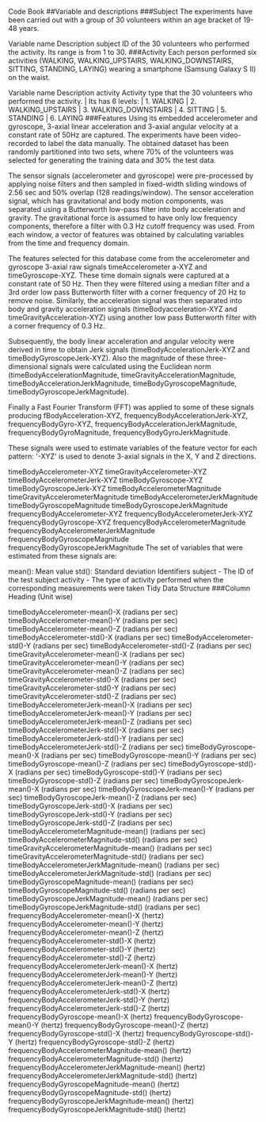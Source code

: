 Code Book ##Variable and descriptions ###Subject The experiments have been carried out with a group of 30 volunteers within an age bracket of 19-48 years.

Variable name	Description subject	ID of the 30 volunteers who performed the activity. Its range is from 1 to 30. ###Activity Each person performed six activities (WALKING, WALKING_UPSTAIRS, WALKING_DOWNSTAIRS, SITTING, STANDING, LAYING) wearing a smartphone (Samsung Galaxy S II) on the waist.

Variable name	Description activity	Activity type that the 30 volunteers who performed the activity. | Its has 6 levels: | 1. WALKING | 2. WALKING_UPSTAIRS | 3. WALKING_DOWNSTAIRS | 4. SITTING | 5. STANDING | 6. LAYING ###Features Using its embedded accelerometer and gyroscope, 3-axial linear acceleration and 3-axial angular velocity at a constant rate of 50Hz are captured. The experiments have been video-recorded to label the data manually. The obtained dataset has been randomly partitioned into two sets, where 70% of the volunteers was selected for generating the training data and 30% the test data.

The sensor signals (accelerometer and gyroscope) were pre-processed by applying noise filters and then sampled in fixed-width sliding windows of 2.56 sec and 50% overlap (128 readings/window). The sensor acceleration signal, which has gravitational and body motion components, was separated using a Butterworth low-pass filter into body acceleration and gravity. The gravitational force is assumed to have only low frequency components, therefore a filter with 0.3 Hz cutoff frequency was used. From each window, a vector of features was obtained by calculating variables from the time and frequency domain.

The features selected for this database come from the accelerometer and gyroscope 3-axial raw signals timeAccelerometer a-XYZ and timeGyroscope-XYZ. These time domain signals were captured at a constant rate of 50 Hz. Then they were filtered using a median filter and a 3rd order low pass Butterworth filter with a corner frequency of 20 Hz to remove noise. Similarly, the acceleration signal was then separated into body and gravity acceleration signals (timeBodyacceleration-XYZ and timeGravityAcceleration-XYZ) using another low pass Butterworth filter with a corner frequency of 0.3 Hz.

Subsequently, the body linear acceleration and angular velocity were derived in time to obtain Jerk signals (timeBodyAccelerationJerk-XYZ and timeBodyGyroscopeJerk-XYZ). Also the magnitude of these three-dimensional signals were calculated using the Euclidean norm (timeBodyAccelerationMagnitude, timeGravityAccelerationMagnitude, timeBodyAccelerationJerkMagnitude, timeBodyGyroscopeMagnitude, timeBodyGyroscopeJerkMagnitude).

Finally a Fast Fourier Transform (FFT) was applied to some of these signals producing fBodyAcceleration-XYZ, frequencyBodyAccelerationJerk-XYZ, frequencyBodyGyro-XYZ, frequencyBodyAccelerationJerkMagnitude, frequencyBodyGyroMagnitude, frequencyBodyGyroJerkMagnitude.

These signals were used to estimate variables of the feature vector for each pattern: '-XYZ' is used to denote 3-axial signals in the X, Y and Z directions.

timeBodyAccelerometer-XYZ timeGravityAccelerometer-XYZ timeBodyAccelerometerJerk-XYZ timeBodyGyroscope-XYZ timeBodyGyroscopeJerk-XYZ timeBodyAccelerometerMagnitude timeGravityAccelerometerMagnitude timeBodyAccelerometerJerkMagnitude timeBodyGyroscopeMagnitude timeBodyGyroscopeJerkMagnitude frequencyBodyAccelerometer-XYZ frequencyBodyAccelerometerJerk-XYZ frequencyBodyGyroscope-XYZ frequencyBodyAccelerometerMagnitude frequencyBodyAccelerometerJerkMagnitude frequencyBodyGyroscopeMagnitude frequencyBodyGyroscopeJerkMagnitude The set of variables that were estimated from these signals are:

mean(): Mean value std(): Standard deviation Identifiers subject - The ID of the test subject activity - The type of activity performed when the corresponding measurements were taken Tidy Data Structure ###Column Heading (Unit wise)

timeBodyAccelerometer-mean()-X (radians per sec) timeBodyAccelerometer-mean()-Y (radians per sec) timeBodyAccelerometer-mean()-Z (radians per sec) timeBodyAccelerometer-std()-X (radians per sec) timeBodyAccelerometer-std()-Y (radians per sec) timeBodyAccelerometer-std()-Z (radians per sec) timeGravityAccelerometer-mean()-X (radians per sec) timeGravityAccelerometer-mean()-Y (radians per sec) timeGravityAccelerometer-mean()-Z (radians per sec) timeGravityAccelerometer-std()-X (radians per sec) timeGravityAccelerometer-std()-Y (radians per sec) timeGravityAccelerometer-std()-Z (radians per sec) timeBodyAccelerometerJerk-mean()-X (radians per sec) timeBodyAccelerometerJerk-mean()-Y (radians per sec) timeBodyAccelerometerJerk-mean()-Z (radians per sec) timeBodyAccelerometerJerk-std()-X (radians per sec) timeBodyAccelerometerJerk-std()-Y (radians per sec) timeBodyAccelerometerJerk-std()-Z (radians per sec) timeBodyGyroscope-mean()-X (radians per sec) timeBodyGyroscope-mean()-Y (radians per sec) timeBodyGyroscope-mean()-Z (radians per sec) timeBodyGyroscope-std()-X (radians per sec) timeBodyGyroscope-std()-Y (radians per sec) timeBodyGyroscope-std()-Z (radians per sec) timeBodyGyroscopeJerk-mean()-X (radians per sec) timeBodyGyroscopeJerk-mean()-Y (radians per sec) timeBodyGyroscopeJerk-mean()-Z (radians per sec) timeBodyGyroscopeJerk-std()-X (radians per sec) timeBodyGyroscopeJerk-std()-Y (radians per sec) timeBodyGyroscopeJerk-std()-Z (radians per sec) timeBodyAccelerometerMagnitude-mean() (radians per sec) timeBodyAccelerometerMagnitude-std() (radians per sec) timeGravityAccelerometerMagnitude-mean() (radians per sec) timeGravityAccelerometerMagnitude-std() (radians per sec) timeBodyAccelerometerJerkMagnitude-mean() (radians per sec) timeBodyAccelerometerJerkMagnitude-std() (radians per sec) timeBodyGyroscopeMagnitude-mean() (radians per sec) timeBodyGyroscopeMagnitude-std() (radians per sec) timeBodyGyroscopeJerkMagnitude-mean() (radians per sec) timeBodyGyroscopeJerkMagnitude-std() (radians per sec) frequencyBodyAccelerometer-mean()-X (hertz) frequencyBodyAccelerometer-mean()-Y (hertz) frequencyBodyAccelerometer-mean()-Z (hertz) frequencyBodyAccelerometer-std()-X (hertz) frequencyBodyAccelerometer-std()-Y (hertz) frequencyBodyAccelerometer-std()-Z (hertz) frequencyBodyAccelerometerJerk-mean()-X (hertz) frequencyBodyAccelerometerJerk-mean()-Y (hertz) frequencyBodyAccelerometerJerk-mean()-Z (hertz) frequencyBodyAccelerometerJerk-std()-X (hertz) frequencyBodyAccelerometerJerk-std()-Y (hertz) frequencyBodyAccelerometerJerk-std()-Z (hertz) frequencyBodyGyroscope-mean()-X (hertz) frequencyBodyGyroscope-mean()-Y (hertz) frequencyBodyGyroscope-mean()-Z (hertz) frequencyBodyGyroscope-std()-X (hertz) frequencyBodyGyroscope-std()-Y (hertz) frequencyBodyGyroscope-std()-Z (hertz) frequencyBodyAccelerometerMagnitude-mean() (hertz) frequencyBodyAccelerometerMagnitude-std() (hertz) frequencyBodyAccelerometerJerkMagnitude-mean() (hertz) frequencyBodyAccelerometerJerkMagnitude-std() (hertz) frequencyBodyGyroscopeMagnitude-mean() (hertz) frequencyBodyGyroscopeMagnitude-std() (hertz) frequencyBodyGyroscopeJerkMagnitude-mean() (hertz) frequencyBodyGyroscopeJerkMagnitude-std() (hertz)